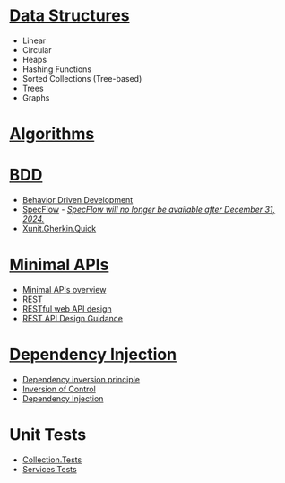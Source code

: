# [Data Structures](https://github.com/KrisNie/CsharpDemo/blob/cef444c82f5fffb8ebbf69f880330e24831d4222/Collections/DataStructure)

- Linear
- Circular
- Heaps
- Hashing Functions
- Sorted Collections (Tree-based)
- Trees
- Graphs

# [Algorithms](https://github.com/KrisNie/CsharpDemo/blob/43c76ced8ef6fd9385cd74523208df820ba27c31/Collections/Algorithm)

# [BDD](https://github.com/KrisNie/CsharpDemo/blob/2e0e1fc26dceea1fde58b4cee16a6c2c3007f11a/Services.Specs)

- [Behavior Driven Development](https://en.wikipedia.org/wiki/Behavior-driven_development)
- [SpecFlow](https://specflow.org/) - *[SpecFlow will no longer be available after December 31, 2024.](https://support-hub.tricentis.com/open?id=post&number=NEW0001432)*
- [Xunit.Gherkin.Quick](https://github.com/ttutisani/Xunit.Gherkin.Quick)

# [Minimal APIs](https://github.com/KrisNie/CsharpDemo/blob/b873088d46e938731c1db482bf3fb554cf8e517e/MinimalAPIs)

- [Minimal APIs overview](https://learn.microsoft.com/en-us/aspnet/core/fundamentals/minimal-apis/overview)
- [REST](https://en.wikipedia.org/wiki/REST)
- [RESTful web API design](https://learn.microsoft.com/en-us/azure/architecture/best-practices/api-design)
- [REST API Design Guidance](https://microsoft.github.io/code-with-engineering-playbook/design/design-patterns/rest-api-design-guidance/)

# [Dependency Injection](https://github.com/KrisNie/CsharpDemo/blob/43c76ced8ef6fd9385cd74523208df820ba27c31/Services/CompositionRoot.cs)

- [Dependency inversion principle](https://en.wikipedia.org/wiki/Dependency_inversion_principle)
- [Inversion of Control](https://en.wikipedia.org/wiki/Inversion_of_control)
- [Dependency Injection](https://en.wikipedia.org/wiki/Dependency_injection)

# Unit Tests

- [Collection.Tests](https://github.com/KrisNie/CsharpDemo/blob/2e0e1fc26dceea1fde58b4cee16a6c2c3007f11a/Collection.Tests)
- [Services.Tests](https://github.com/KrisNie/CsharpDemo/blob/2e0e1fc26dceea1fde58b4cee16a6c2c3007f11a/Services.Tests)
